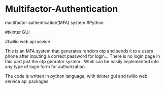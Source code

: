 # Multifactor-Authentication
multifactor authentication(MFA) system
#Python

#tkinter GUI

#twilio web api sevice

This is an MFA system that generates random otp and sends it to a users phone after inputing a correct password for login...
There is no login page in this part just the otp genrator system.. Whih can be easily implemented into any type of login form for authorization


The code is written in python language, with tkinter gui and twilio web service api packages
